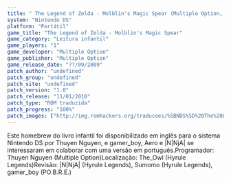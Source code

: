 ```yaml
---
title: " The Legend of Zelda - Molblin's Magic Spear (Multiple Option, Hyrule Legends e PO.B.R.E.)"
system: "Nintendo DS"
platform: "Portátil"
game_title: "The Legend of Zelda - Molblin's Magic Spear"
game_category: "Leitura infantil"
game_players: "1"
game_developer: "Multiple Option"
game_publisher: "Multiple Option"
game_release_date: "??/09/2009"
patch_author: "undefined"
patch_group: "undefined"
patch_site: "undefined"
patch_version: "1.0"
patch_release: "11/01/2010"
patch_type: "ROM traduzida"
patch_progress: "100%"
patch_images: ["http://img.romhackers.org/traducoes/%5BNDS%5D%20The%20Legend%20of%20Zelda%20-%20Molblin's%20Magic%20Spear%20-%20Multiple%20Option,%20Hyrule%20Legends%20e%20POBRE%20-%201.png","http://img.romhackers.org/traducoes/%5BNDS%5D%20The%20Legend%20of%20Zelda%20-%20Molblin's%20Magic%20Spear%20-%20Multiple%20Option,%20Hyrule%20Legends%20e%20POBRE%20-%202.png"]
---
```

Este homebrew do livro infantil foi disponibilizado em inglês para o sistema Nintendo DS por Thuyen Nguyen, e gamer_boy, Aero e |N|NjA| se interessaram em colaborar com uma versão em português.Programador: Thuyen Nguyen (Multiple Option)Localização: The_Owl (Hyrule Legends)Revisão: |N|NjA| (Hyrule Legends), Sumomo (Hyrule Legends), gamer_boy (PO.B.R.E.)